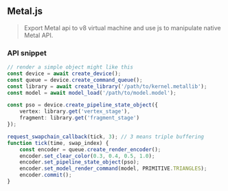 Metal.js
--------

> Export Metal api to v8 virtual machine and use js to manipulate native Metal API.

### API snippet
```typescript
// render a simple object might like this
const device = await create_device();
const queue = device.create_command_queue();
const library = await create_library('/path/to/kernel.metallib');
const model = await model_load('/path/to/model.model');

const pso = device.create_pipeline_state_object({
    vertex: library.get('vertex_stage'),
    fragment: library.get('fragment_stage')
});

request_swapchain_callback(tick, 3); // 3 means triple buffering
function tick(time, swap_index) {
    const encoder = queue.create_render_encoder();
    encoder.set_clear_color(0.3, 0.4, 0.5, 1.0);
    encoder.set_pipeline_state_object(pso);
    encoder.set_model_render_command(model, PRIMITIVE.TRIANGLES);
    encoder.commit();
}

```